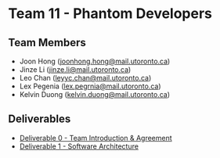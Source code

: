 # Team 11 - Phantom Developers


## Team Members
* Joon Hong (joonhong.hong@mail.utoronto.ca)
* Jinze Li (jinze.li@mail.utoronto.ca)
* Leo Chan (leyyc.chan@mail.utoronto.ca)
* Lex Pegenia (lex.pegrnia@mail.utoronto.ca)
* Kelvin Duong (kelvin.duong@mail.utoronto.ca)

## Deliverables
- [Deliverable 0 - Team Introduction & Agreement](https://github.com/CSCD01/team_11-project/blob/master/deliverable_0/Team%2011%20deliverable%200.pdf)
- [Deliverable 1 - Software Architecture](https://github.com/CSCD01/team_11-project/blob/master/deliverable_1/Team_11_D1.pdf)
